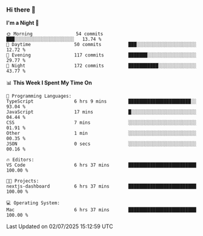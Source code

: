 ### Hi there 👋

<!--
**ALiersEL/ALiersEL** is a ✨ _special_ ✨ repository because its `README.md` (this file) appears on your GitHub profile.

Here are some ideas to get you started:

- 🔭 I’m currently working on ...
- 🌱 I’m currently learning ...
- 👯 I’m looking to collaborate on ...
- 🤔 I’m looking for help with ...
- 💬 Ask me about ...
- 📫 How to reach me: ...
- 😄 Pronouns: ...
- ⚡ Fun fact: ...
-->

<!--START_SECTION:waka-->
**I'm a Night 🦉** 

```text
🌞 Morning                54 commits          ███░░░░░░░░░░░░░░░░░░░░░░   13.74 % 
🌆 Daytime                50 commits          ███░░░░░░░░░░░░░░░░░░░░░░   12.72 % 
🌃 Evening                117 commits         ███████░░░░░░░░░░░░░░░░░░   29.77 % 
🌙 Night                  172 commits         ███████████░░░░░░░░░░░░░░   43.77 % 
```


📊 **This Week I Spent My Time On** 

```text
💬 Programming Languages: 
TypeScript               6 hrs 9 mins        ███████████████████████░░   93.04 % 
JavaScript               17 mins             █░░░░░░░░░░░░░░░░░░░░░░░░   04.44 % 
CSS                      7 mins              ░░░░░░░░░░░░░░░░░░░░░░░░░   01.91 % 
Other                    1 min               ░░░░░░░░░░░░░░░░░░░░░░░░░   00.35 % 
JSON                     0 secs              ░░░░░░░░░░░░░░░░░░░░░░░░░   00.16 % 

🔥 Editors: 
VS Code                  6 hrs 37 mins       █████████████████████████   100.00 % 

🐱‍💻 Projects: 
nextjs-dashboard         6 hrs 37 mins       █████████████████████████   100.00 % 

💻 Operating System: 
Mac                      6 hrs 37 mins       █████████████████████████   100.00 % 
```


 Last Updated on 02/07/2025 15:12:59 UTC
<!--END_SECTION:waka-->
